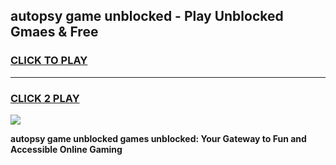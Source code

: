 
## autopsy game unblocked - Play Unblocked Gmaes & Free
<h3>
<a href="https://news.freeplayer.one?title=autopsy_game_unblocked&ref=23F">CLICK TO PLAY</a></h3>
<hr>

<h3>
<a href="https://news.freeplayer.one?title=autopsy_game_unblocked&ref=23F">CLICK 2 PLAY</a>
  
</h3>

<a href="https://news.freeplayer.one?title=autopsy_game_unblocked&ref=23F/"><img src="https://clearcache.store/games.png"></a>


**autopsy game unblocked games unblocked: Your Gateway to Fun and Accessible Online Gaming**
